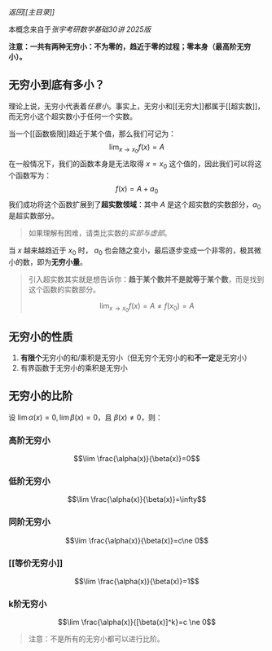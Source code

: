 *返回[[主目录]]*

本概念来自于*张宇考研数学基础30讲 2025版*

**注意：一共有两种无穷小：不为零的，趋近于零的过程；零本身（最高阶无穷小）。**

## 无穷小到底有多小？

理论上说，无穷小代表着*任意小*。事实上，无穷小和[[无穷大]]都属于[[超实数]]，而无穷小这个超实数小于任何一个实数。

当一个[[函数极限]]趋近于某个值，那么我们可记为：
$$\lim_{x \to x_0}f(x)=A$$
在一般情况下，我们的函数本身是无法取得 $x=x_0$ 这个值的，因此我们可以将这个函数写为：
$$ f(x) = A + a_0 $$
我们成功将这个函数扩展到了**超实数领域**：其中 $A$ 是这个超实数的实数部分，$a_0$ 是超实数部分。

> 如果理解有困难，请类比实数的*实部与虚部*。

当 $x$ 越来越趋近于 $x_0$ 时， $a_0$ 也会随之变小，最后逐步变成一个非零的，极其微小的数，即为**无穷小量**。

>  引入超实数其实就是想告诉你：**趋于某个数并不是就等于某个数**，而是找到这个函数的实数部分。
>  
>  $$ \lim_{x \to x_0}f(x)=A \ne f(x_0) = A  $$

## 无穷小的性质

1. **有限个**无穷小的和/乘积是无穷小（但无穷个无穷小的和**不一定**是无穷小）
2. 有界函数于无穷小的乘积是无穷小

## 无穷小的比阶

设 $\lim \alpha(x)=0, \lim \beta(x)=0$，且 $\beta(x)\ne 0$，则：
### 高阶无穷小
$$\lim \frac{\alpha(x)}{\beta(x)}=0$$
### 低阶无穷小

$$\lim \frac{\alpha(x)}{\beta(x)}=\infty$$
### 同阶无穷小
$$\lim \frac{\alpha(x)}{\beta(x)}=c\ne 0$$
### [[等价无穷小]]
$$\lim \frac{\alpha(x)}{\beta(x)}=1$$
### k阶无穷小
$$\lim \frac{\alpha(x)}{[\beta(x)]^k}=c \ne 0$$
> 注意：不是所有的无穷小都可以进行比阶。

